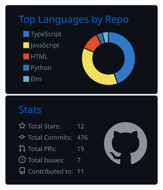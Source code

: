 [![](https://raw.githubusercontent.com/fveracoechea/fveracoechea/master/profile-summary-card-output/github_dark/1-repos-per-language.svg)](https://github.com/vn7n24fzkq/github-profile-summary-cards) [![](https://raw.githubusercontent.com/fveracoechea/fveracoechea/master/profile-summary-card-output/github_dark/3-stats.svg)](https://github.com/vn7n24fzkq/github-profile-summary-cards)
